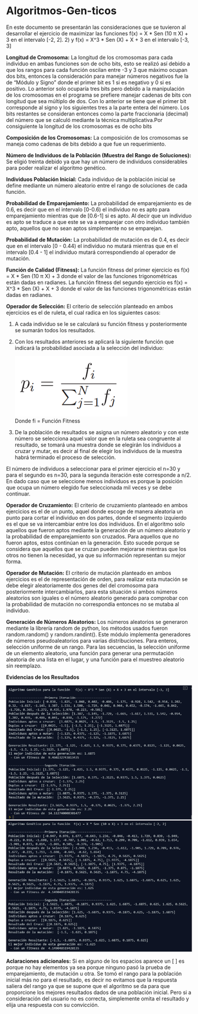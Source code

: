 # Algoritmos-Gen-ticos
En este documento se presentarán las consideraciones que se tuvieron al desarrollar el ejercicio de maximizar las funciones  f(x) = X * Sen (10 π X) + 3 en el intervalo [-2, 2]. 2) y f(x) = X^3 * Sen (X) + X + 3 en el intervalo [-3, 3]


<b>Longitud de Cromosoma:</b> La longitud de los cromosomas para cada individuo en ambas funciones son de ocho bits, esto se realizó así debido a que los rangos para cada función oscilan entre -3 y 3 que máximo ocupan dos bits, entonces la consideración para manejar números negativos fue la de “Módulo y Signo” donde el primer bit es 1 si es negativo y 0 si es positivo. Lo anterior solo ocuparía tres bits pero debido a la manipulación de los cromosomas en el programa se prefiere manejar cadenas de bits con longitud que sea múltiplo de dos. 
Con lo anterior se tiene que el primer bit corresponde al signo y los siguientes tres a la parte entera del número. Los bits restantes se consideran entonces como la parte fraccionaria (decimal) del número que se calculó mediante la técnica multiplicativa.Por consiguiente la longitud de los cromosomas es de ocho bits

<b>Composición de los Cromosomas:</b> La composición de los cromosomas se maneja como cadenas de bits debido a que fue un requerimiento.

<b>Número de Individuos de la Población (Muestra del Rango de Soluciones):</b> Se eligió treinta debido ya que hay un número de individuos considerables para poder realizar el algoritmo genético.

<b>Individuos Población Inicial:</b> Cada individuo de la población inicial se define mediante un número aleatorio entre el rango de soluciones de cada función.

<b>Probabilidad de Emparejamiento:</b> La probabilidad de emparejamiento es de 0.6, es decir que en el intervalo [0-0.6) el individuo no es apto para emparejamiento mientras que de [0.6-1] si es apto. Al decir que un individuo es apto se traduce a que este se va a emparejar con  otro individuo también apto, aquellos que no sean aptos simplemente no se emparejan.

<b>Probabilidad de Mutación:</b> La probabilidad de mutación es de 0.4, es decir que en el intervalo  [0 - 0.44) el individuo no mutará mientras que en el intervalo [0.4 - 1] el individuo mutará correspondiendo al operador de mutación.

<b>Función de Calidad (Fitness):</b> La función fitness del primer ejercicio es  f(x) = X * Sen (10 π X) + 3 donde el valor de las funciones trigonométricas están dadas en radianes. La función fitness del segundo ejercicio es f(x) = X^3 * Sen (X) + X + 3 donde el valor de las funciones trigonométricas están dadas en radianes.

<b>Operador de Selección:</b> El criterio de selección planteado en ambos ejercicios es el de ruleta, el cual radica en los siguientes casos:

1.	A cada individuo se le se calculará su función fitness y posteriormente se sumarán todos los resultados.

2.	Con los resultados anteriores se aplicará la siguiente función que indicará la probabilidad asociada a la selección del individuo:

    <img src="/docs/fnfit.png" alt="FnFitness"/><br>
    Donde fi = Función Fitness

3.	De la población de resultados se asigna un número aleatorio y con este número se selecciona aquel valor que en la ruleta sea congruente al resultado, se tomará una muestra donde se elegirán los individuos a cruzar y mutar, es decir al final de elegir los individuos de la muestra habrá terminado el proceso de selección.

El número de individuos a seleccionar para el primer ejercicio el n=30 y para el segundo es n=30, para la segunda iteración este corresponde a n/2. En dado caso que se seleccione menos individuos es porque la posición que ocupa un número elegido fue seleccionada mil veces y se debe continuar. 

<b>Operador de Cruzamiento:</b> El criterio de cruzamiento planteado en ambos ejercicios es el de un punto, aquel donde escoge de manera aleatoria un punto para cortar el individuo en dos partes, donde el segmento izquierdo es el que se va intercambiar entre los dos individuos. En el algoritmo solo aquellos que fueron aptos mediante la generación de un número aleatorio y la probabilidad de emparejamiento son cruzados. Para aquellos que no fueron aptos, estos continúan en la generación. Esto sucede porque se considera que aquellos que se cruzan pueden mejorarse mientras que los otros no tienen la necesidad, ya que su información representan su mejor forma.

<b>Operador de Mutación:</b> El criterio de mutación planteado en ambos ejercicios es el de representación de orden, para realizar esta mutación se debe elegir aleatoriamente dos genes del del cromosoma para posteriormente intercambiarlos, para esta situación si ambos números aleatorios son iguales o el número aleatorio generado para comprobar con la probabilidad de mutación no correspondía entonces no se mutaba al individuo.

<b>Generación de Números Aleatorios:</b> Los números aleatorios se generaron mediante la librería random de python, los métodos usados fueron random.random() y random.randint(). Este módulo implementa generadores de números pseudoaleatorios para varias distribuciones. Para enteros, selección uniforme de un rango. Para las secuencias, la selección uniforme de un elemento aleatorio, una función para generar una permutación aleatoria de una lista en el lugar, y una función para el muestreo aleatorio sin reemplazo.



<b>Evidencias de los Resultados</b>
<center>
<img src="/docs/evidencia1.png" alt="Evidencia1"/>
<img src="/docs/evidencia2.png" alt="Evidencia2"/>
</center>


<b>Aclaraciones adicionales:</b> Si en alguno de los espacios aparece un [ ] es porque no hay elementos ya sea porque ninguno pasó la prueba de emparejamiento, de mutación u otra. Se tomó el rango para la población inicial más no para el resultado, es decir no evitamos que la respuesta saliera del rango ya que se supone que el algoritmo se da para que proporcione los mejores resultados dados de una población inicial. Pero si a consideración del usuario no es correcta, simplemente omita el resultado y elija una respuesta con su convicción.
